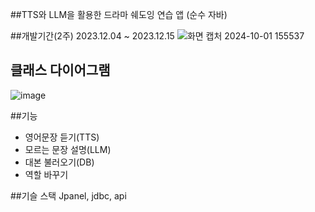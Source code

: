 ##TTS와 LLM을 활용한 드라마 쉐도잉 연습 앱 (순수 자바)

##개발기간(2주) 2023.12.04 ~ 2023.12.15
![화면 캡처 2024-10-01 155537](https://github.com/user-attachments/assets/19c229be-702a-4511-b723-b2c48f3b91b3)

## 클래스 다이어그램
![image](https://github.com/user-attachments/assets/ab0bdd1e-ee14-4a62-af1a-f0654606711e)

##기능
- 영어문장 듣기(TTS)
- 모르는 문장 설명(LLM)
- 대본 불러오기(DB)
- 역할 바꾸기

##기슬 스택
Jpanel, jdbc, api
